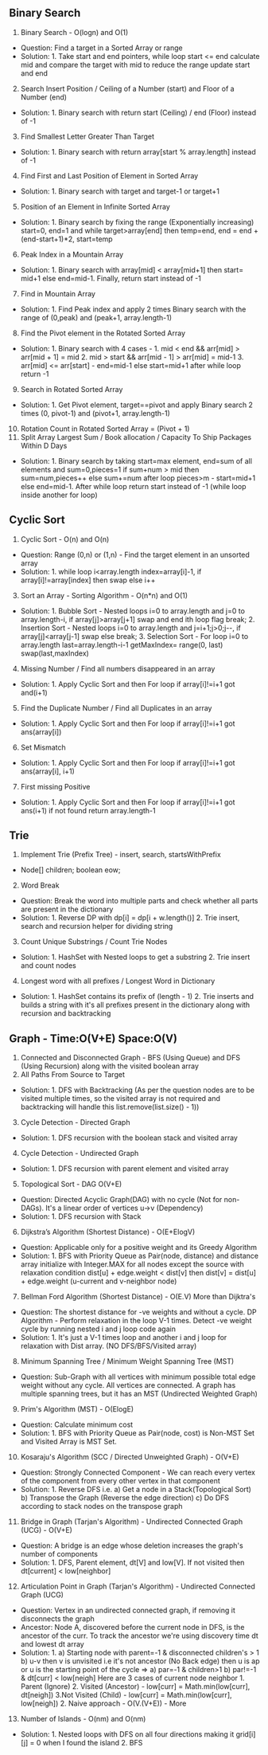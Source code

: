 ## Binary Search 
1. Binary Search - O(logn) and O(1)
- Question: Find a target in a Sorted Array or range
- Solution: 1. Take start and end pointers, while loop start <= end calculate mid and compare the target with mid to reduce the range update start and end
2. Search Insert Position / Ceiling of a Number (start) and Floor of a Number (end)
- Solution: 1. Binary search with return start (Ceiling) / end (Floor) instead of -1
3. Find Smallest Letter Greater Than Target
- Solution: 1. Binary search with return array[start % array.length] instead of -1
4. Find First and Last Position of Element in Sorted Array
- Solution: 1. Binary search with target and target-1 or target+1
5. Position of an Element in Infinite Sorted Array
- Solution: 1. Binary search by fixing the range (Exponentially increasing) start=0, end=1 and while target>array[end] then temp=end, end = end + (end-start+1)*2, start=temp
6. Peak Index in a Mountain Array
- Solution: 1. Binary search with array[mid] < array[mid+1] then start= mid+1 else end=mid-1. Finally, return start instead of -1
7. Find in Mountain Array
- Solution: 1. Find Peak index and apply 2 times Binary search with the range of (0,peak) and (peak+1, array.length-1)
8. Find the Pivot element in the Rotated Sorted Array
- Solution: 1. Binary search with 4 cases - 1. mid < end && arr[mid] > arr[mid + 1] = mid 2. mid > start && arr[mid - 1] > arr[mid] = mid-1 
                                            3. arr[mid] <= arr[start] - end=mid-1 else start=mid+1 after while loop return -1
9. Search in Rotated Sorted Array
- Solution: 1. Get Pivot element, target==pivot and apply Binary search 2 times (0, pivot-1) and (pivot+1, array.length-1)
10. Rotation Count in Rotated Sorted Array =  (Pivot + 1)
11. Split Array Largest Sum / Book allocation / Capacity To Ship Packages Within D Days
- Solution: 1. Binary search by taking start=max element, end=sum of all elements and sum=0,pieces=1 if sum+num > mid then sum=num,pieces++ else sum+=num after loop pieces>m - start=mid+1 else end=mid-1. After while loop return start instead of -1 (while loop inside another for loop)

## Cyclic Sort 
1. Cyclic Sort - O(n) and O(n)
- Question: Range (0,n) or (1,n) - Find the target element in an unsorted array
- Solution: 1. while loop i<array.length index=array[i]-1, if array[i]!=array[index] then swap else i++
3. Sort an Array - Sorting Algorithm - O(n*n) and O(1)
- Solution: 1. Bubble Sort - Nested loops i=0 to array.length and j=0 to array.length-i, if array[j]>array[j+1] swap and end ith loop flag break; 2. Insertion Sort - Nested loops i=0 to array.length and j=i+1;j>0;j--, if array[j]<array[j-1] swap else break; 3. Selection Sort - For loop i=0 to array.length last=array.length-i-1 getMaxIndex= range(0, last) swap(last,maxIndex)
4. Missing Number / Find all numbers disappeared in an array
- Solution: 1. Apply Cyclic Sort and then For loop if array[i]!=i+1 got and(i+1)
5. Find the Duplicate Number / Find all Duplicates in an array
- Solution: 1. Apply Cyclic Sort and then For loop if array[i]!=i+1 got ans(array[i])
6. Set Mismatch
- Solution: 1. Apply Cyclic Sort and then For loop if array[i]!=i+1 got ans(array[i], i+1)
7. First missing Positive
- Solution: 1. Apply Cyclic Sort and then For loop if array[i]!=i+1 got ans(i+1) if not found return array.length-1

## Trie
1. Implement Trie (Prefix Tree) - insert, search, startsWithPrefix
- Node[] children; boolean eow;
2. Word Break 
- Question: Break the word into multiple parts and check whether all parts are present in the dictionary
- Solution: 1. Reverse DP with dp[i] = dp[i + w.length()] 2. Trie insert, search and recursion helper for dividing string 
3. Count Unique Substrings / Count Trie Nodes
- Solution: 1. HashSet with Nested loops to get a substring 2. Trie insert and count nodes
4. Longest word with all prefixes / Longest Word in Dictionary
- Solution: 1. HashSet contains its prefix of (length - 1) 2. Trie inserts and builds a string with it's all prefixes present in the dictionary along with recursion and backtracking
## Graph - Time:O(V+E) Space:O(V)
1. Connected and Disconnected Graph - BFS (Using Queue) and DFS (Using Recursion) along with the visited boolean array
2. All Paths From Source to Target
- Solution: 1. DFS with Backtracking (As per the question nodes are to be visited multiple times, so the visited array is not required and backtracking will handle this list.remove(list.size() - 1))
3. Cycle Detection - Directed Graph
- Solution: 1. DFS recursion with the boolean stack and visited array
4. Cycle Detection - Undirected Graph
- Solution: 1. DFS recursion with parent element and visited array
5. Topological Sort - DAG O(V+E)
- Question: Directed Acyclic Graph(DAG) with no cycle (Not for non-DAGs). It's a linear order of vertices u->v (Dependency)
- Solution: 1. DFS recursion with Stack
6. Dijkstra’s Algorithm (Shortest Distance) - O(E+ElogV)
- Question: Applicable only for a positive weight and its Greedy Algorithm
- Solution: 1. BFS with Priority Queue as Pair(node, distance) and distance array initialize with Integer.MAX for all nodes except the source with relaxation condition dist[u] + edge.weight < dist[v] then dist[v] = dist[u] + edge.weight (u-current and v-neighbor node)
7. Bellman Ford Algorithm (Shortest Distance) - O(E.V) More than Dijktra's 
- Question: The shortest distance for -ve weights and without a cycle. DP Algorithm - Perform relaxation in the loop V-1 times.
  Detect -ve weight cycle by running nested i and j loop code again
- Solution: 1. It's just a V-1 times loop and another i and j loop for relaxation with Dist array. (NO DFS/BFS/Visited array)
8. Minimum Spanning Tree / Minimum Weight Spanning Tree (MST)
- Question: Sub-Graph with all vertices with minimum possible total edge weight without any cycle. All vertices are connected. A graph has multiple spanning trees, but it has an MST (Undirected Weighted Graph)
9. Prim's Algorithm (MST) - O(ElogE)
- Question: Calculate minimum cost
- Solution: 1. BFS with Priority Queue as Pair(node, cost) is Non-MST Set and Visited Array is MST Set.
10. Kosaraju's Algorithm (SCC / Directed Unweighted Graph) - O(V+E)
- Question: Strongly Connected Component - We can reach every vertex of the component from every other vertex in that component
- Solution: 1. Reverse DFS i.e. a) Get a node in a Stack(Topological Sort) b) Transpose the Graph (Reverse the edge direction) c) Do DFS according to stack nodes on the transpose graph
11. Bridge in Graph (Tarjan's Algorithm) - Undirected Connected Graph (UCG) - O(V+E)
- Question: A bridge is an edge whose deletion increases the graph's number of components
- Solution: 1. DFS, Parent element, dt[V] and low[V]. If not visited then dt[current] < low[neighbor]
12. Articulation Point in Graph (Tarjan's Algorithm) - Undirected Connected Graph (UCG)
- Question: Vertex in an undirected connected graph, if removing it disconnects the graph
- Ancestor: Node A, discovered before the current node in DFS, is the ancestor of the curr. To track the ancestor we're using discovery time dt and lowest dt array
- Solution: 1. a) Starting node with parent=-1 & disconnected children's > 1 b) u-v then v is unvisited i.e it's not ancestor (No Back edge) then u is ap or u is the starting point of the cycle => a) par=-1 & children>1 b) par!=-1 & dt[curr] < low[neigh]
Here are 3 cases of current node neighbor 1. Parent (Ignore) 2. Visited (Ancestor) - low[curr] = Math.min(low[curr], dt[neigh]) 3.Not Visited (Child) - low[curr] = Math.min(low[curr], low[neigh]) 2. Naive approach - O(V.(V+E)) - More
13. Number of Islands - O(nm) and O(nm)
- Solution: 1. Nested loops with DFS on all four directions making it grid[i][j] = 0 when I found the island 2. BFS

